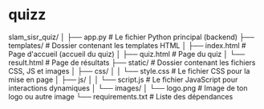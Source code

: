 # quizz
slam_sisr_quiz/
│
├── app.py               # Le fichier Python principal (backend)
├── templates/           # Dossier contenant les templates HTML
│   ├── index.html       # Page d'accueil (accueil du quiz)
│   ├── quiz.html        # Page du quiz
│   └── result.html      # Page de résultats
├── static/              # Dossier contenant les fichiers CSS, JS et images
│   ├── css/
│   │   └── style.css    # Le fichier CSS pour la mise en page
│   ├── js/
│   │   └── script.js    # Le fichier JavaScript pour interactions dynamiques
│   └── images/
│       └── logo.png     # Image de ton logo ou autre image
└── requirements.txt     # Liste des dépendances
